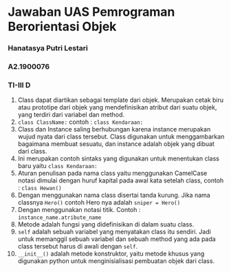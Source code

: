 # Jawaban UAS Pemrograman Berorientasi Objek
### Hanatasya Putri Lestari
### A2.1900076
### TI-III D

1. Class dapat diartikan sebagai template dari objek. Merupakan cetak biru atau prototipe dari objek yang mendefinisikan atribut dari suatu objek, yang terdiri dari variabel dan method.
2. `class ClassName:` contoh : `class Kendaraan:`
3. Class dan Instance saling berhubungan karena instance merupakan wujud nyata dari class tersebut. Class digunakan untuk menggambarkan bagaimana membuat sesuatu, dan instance adalah objek yang dibuat dari class.
4. Ini merupakan contoh sintaks yang digunakan untuk menentukan class baru yaitu `class Kendaraan:`
5. Aturan penulisan pada nama class yaitu menggunakan CamelCase notasi dimulai dengan huruf kapital pada awal kata setelah class, contoh : `class Hewan()`
6. Dengan menggunakan nama class disertai tanda kurung. Jika nama classnya `Hero()` contoh Hero nya adalah `sniper = Hero()`
7. Dengan menggunakan notasi titik. Contoh : `instance_name.atribute_name`
8. Metode adalah fungsi yang didefinisikan di dalam suatu class.
9. `self` adalah sebuah variabel yang menyatakan class itu sendiri. Jadi untuk memanggil sebuah variabel dan sebuah method yang ada pada class tersebut harus di awali dengan `self`.
10. `__init__()` adalah metode konstruktor, yaitu metode khusus yang digunakan python untuk menginisialisasi pembuatan objek dari class.